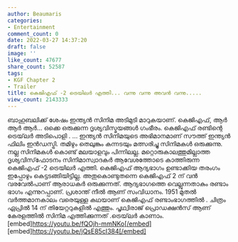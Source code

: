 ```yaml
---
author: Beaumaris
categories:
- Entertainment
comment_count: 0
date: 2022-03-27 14:37:20
draft: false
image: ''
like_count: 47677
share_count: 52587
tags:
- KGF Chapter 2
- Trailer
title: കെജിഎഫ് -2 ട്രെയിലർ എത്തി... വന്നു വന്നു അവൻ വന്നു.....
view_count: 2143333
---
```


ബാഹുബലിക്ക് ശേഷം ഇന്ത്യൻ സിനിമ അടിമുടി മാറുകയാണ്. കെജിഎഫ്, ആർ ആർ ആർ... ഒക്കെ ഒരുക്കുന്ന ദൃശ്യവിസ്മയങ്ങൾ ഗംഭീരം. കെജിഎഫ് രണ്ടിന്റെ ട്രെയ്‌ലർ അടിപൊളി . ... ഇന്ത്യൻ സിനിമയുടെ അഭിമാനമാണ് സൗത്ത് ഇന്ത്യൻ ഫിലിം ഇൻഡസ്ട്രി. തമിഴും തെലുങ്കും കന്നടയും മത്സരിച്ചു സിനിമകൾ ഒരുക്കുന്നു. നല്ല സിനിമകൾ കൊണ്ട് മലയാളവും പിന്നിലല്ല. മറ്റൊരുകാലത്തുമില്ലാത്ത ദൃശ്യവിസ്‌ഫോടനം സിനിമാസ്വാദകർ ആവേശത്തോടെ കാത്തിരുന്ന കെജിഎഫ് -2 ട്രെയിലർ എത്തി. കെജിഎഫ് ആദ്യഭാഗം ഉണ്ടാക്കിയ തരംഗം ഇപ്പോഴും കെട്ടടങ്ങിയിട്ടില്ല. അതുകൊണ്ടുതന്നെ കെജിഎഫ് 2 ന് വൻ വരവേൽപാണ്‌ ആരാധകർ ഒരുക്കുന്നത്. ആദ്യഭാഗത്തെ വെല്ലുന്നതാകും രണ്ടാം ഭാഗം എന്നുറപ്പാണ്. പ്രശാന്ത് നീൽ ആണ് സംവിധാനം. 1951 മുതൽ വർത്തമാനകാലം വരെയുള്ള കഥയാണ് കെജിഎഫ് രണ്ടാംഭാഗത്തിൽ . ചിത്രം ഏപ്രിൽ 14 ന് തിയേറ്ററുകളിൽ എത്തും. പൃഥ്വിരാജ് പ്രൊഡക്ഷൻസ് ആണ് കേരളത്തിൽ സിനിമ എത്തിക്കുന്നത് .ട്രെയ്‌ലർ കാണാം. [embed]https://youtu.be/fQOjh-mmNKo[/embed] [embed]https://youtu.be/jQsE85cI384[/embed] &nbsp;